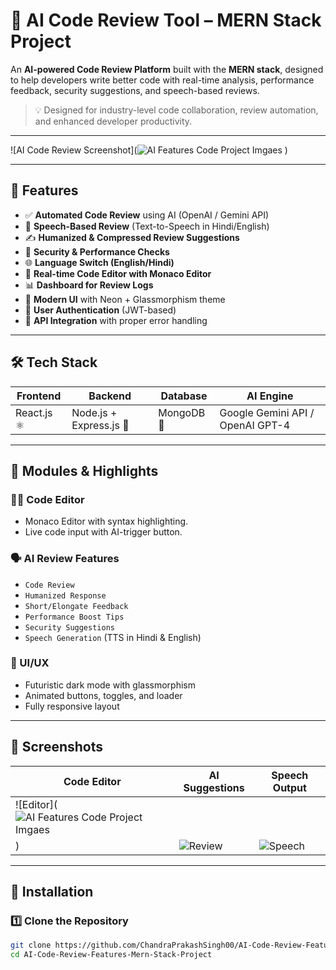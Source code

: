 # 🤖 AI Code Review Tool – MERN Stack Project

An **AI-powered Code Review Platform** built with the **MERN stack**, designed to help developers write better code with real-time analysis, performance feedback, security suggestions, and speech-based reviews.

> 💡 Designed for industry-level code collaboration, review automation, and enhanced developer productivity.

---

![AI Code Review Screenshot](![AI Features Code Project Imgaes](https://github.com/user-attachments/assets/68c9f060-c889-436c-a1d8-954d353c3a71)
) <!-- Replace with actual image path -->

---

## 🚀 Features

- ✅ **Automated Code Review** using AI (OpenAI / Gemini API)
- 🧠 **Speech-Based Review** (Text-to-Speech in Hindi/English)
- ✍️ **Humanized & Compressed Review Suggestions**
- 🚨 **Security & Performance Checks**
- 🌐 **Language Switch (English/Hindi)**
- 💬 **Real-time Code Editor with Monaco Editor**
- 📊 **Dashboard for Review Logs**
- 🎨 **Modern UI** with Neon + Glassmorphism theme
- 🔐 **User Authentication** (JWT-based)
- 🧪 **API Integration** with proper error handling

---

## 🛠️ Tech Stack

| Frontend      | Backend       | Database | AI Engine     |
|---------------|---------------|----------|----------------|
| React.js ⚛️     | Node.js + Express.js 🚀 | MongoDB 🍃 | Google Gemini API / OpenAI GPT-4 |

---

## 🎯 Modules & Highlights

### 🧑‍💻 Code Editor
- Monaco Editor with syntax highlighting.
- Live code input with AI-trigger button.

### 🗣️ AI Review Features
- `Code Review`
- `Humanized Response`
- `Short/Elongate Feedback`
- `Performance Boost Tips`
- `Security Suggestions`
- `Speech Generation` (TTS in Hindi & English)

### 🎨 UI/UX
- Futuristic dark mode with glassmorphism
- Animated buttons, toggles, and loader
- Fully responsive layout

---

## 📸 Screenshots

| Code Editor | AI Suggestions | Speech Output |
|-------------|----------------|----------------|
| ![Editor](![AI Features Code Project Imgaes](https://github.com/user-attachments/assets/cc342cb9-9504-404e-a869-187bce6dcf2c)
) | ![Review](./assets/review.png) | ![Speech](./assets/speech.png) |

---

## 🔧 Installation

### 1️⃣ Clone the Repository
```bash
git clone https://github.com/ChandraPrakashSingh00/AI-Code-Review-Features-Mern-Stack-Project.git
cd AI-Code-Review-Features-Mern-Stack-Project

